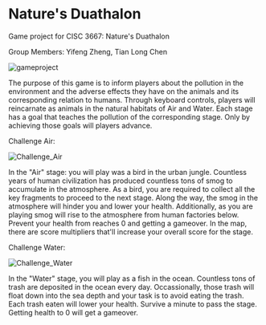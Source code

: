 # Nature's Duathalon
Game project for CISC 3667: Nature's Duathalon

Group Members: Yifeng Zheng, Tian Long Chen

![gameproject](https://user-images.githubusercontent.com/70163313/169601195-1a246ce9-1c9b-4e7c-b06f-fbeccbc7f00c.png)


The purpose of this game is to inform players about the pollution in the environment and the adverse effects they have on the animals and its corresponding relation
to humans. Through keyboard controls, players will reincarnate as animals in the natural habitats of Air and Water. Each stage has a goal that teaches the pollution of the corresponding stage. Only by achieving those goals will players advance.

Challenge Air:

![Challenge_Air](https://user-images.githubusercontent.com/70163313/169600808-b98630ca-30be-42c9-870e-89952deb4371.png)

In the "Air" stage: you will play was a bird in the urban jungle. Countless years of human civilization has produced countless tons of smog to accumulate in the atmosphere. As a bird, you are required to collect all the key fragments to proceed to the next stage. Along the way, the smog in the atmosphere will hinder you and lower your health. Additionally, as you are playing smog will rise to the atmosphere from human factories below. Prevent your health from reaches 0 and getting a gameover. In the map, there are score multipliers that'll increase your overall score for the stage.

Challenge Water:

![Challenge_Water](https://user-images.githubusercontent.com/70163313/169601338-f62a4e60-a153-4508-8b42-af77c09c03c2.png)

In the "Water" stage, you will play as a fish in the ocean. Countless tons of trash are deposited in the ocean every day. Occassionally, those trash will float down into the sea depth and your task is to avoid eating the trash. Each trash eaten will lower your health. Survive a minute to pass the stage. Getting health to 0 will get a gameover.
